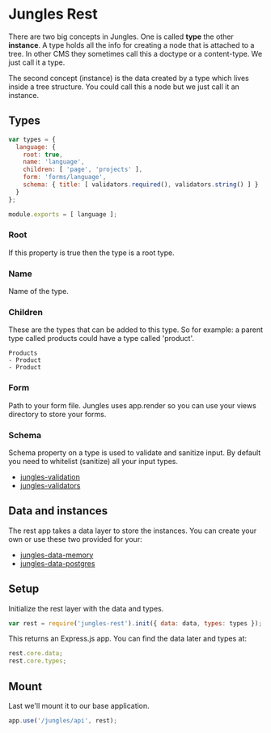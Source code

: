 # Jungles Rest

There are two big concepts in Jungles. One is called **type** the other **instance**. A type holds all the info for creating a node that is attached to a tree. In other CMS they sometimes call this a doctype or a content-type. We just call it a type. 

The second concept (instance) is the data created by a type which lives inside a tree structure. You could call this a node but we just call it an instance.

## Types

```js
var types = {
  language: {
    root: true,
    name: 'language',
    children: [ 'page', 'projects' ],
    form: 'forms/language',
    schema: { title: [ validators.required(), validators.string() ] }
  }
};

module.exports = [ language ];
```

### Root

If this property is true then the type is a root type.

### Name

Name of the type.

### Children

These are the types that can be added to this type.  So for example: a parent type called products could have a type called 'product'.

```
Products
- Product
- Product
```

### Form

Path to your form file. Jungles uses app.render so you can use your views directory to store your forms.

### Schema

Schema property on a type is used to validate and sanitize input. By default you need to whitelist (sanitize) all your input types.

- [jungles-validation](https://github.com/Enome/Jungles/tree/master/validation)
- [jungles-validators](https://github.com/Enome/Jungles/tree/master/validators)

## Data and instances

The rest app takes a data layer to store the instances. You can create your own or use these two provided for your:

- [jungles-data-memory](https://github.com/Enome/Jungles/tree/master/data-memory)
- [jungles-data-postgres](https://github.com/Enome/Jungles/tree/master/data-postgres)


## Setup

Initialize the rest layer with the data and types.

```js
var rest = require('jungles-rest').init({ data: data, types: types });
```

This returns an Express.js app. You can find the data later and types at:

```js
rest.core.data;
rest.core.types;
```

## Mount

Last we'll mount it to our base application.

```js
app.use('/jungles/api', rest);
```
